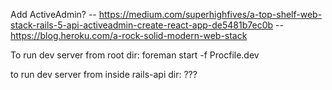 Add ActiveAdmin?
-- https://medium.com/superhighfives/a-top-shelf-web-stack-rails-5-api-activeadmin-create-react-app-de5481b7ec0b
-- https://blog.heroku.com/a-rock-solid-modern-web-stack

To run dev server from root dir:
  foreman start -f Procfile.dev

to run dev server from inside rails-api dir:
  ???
